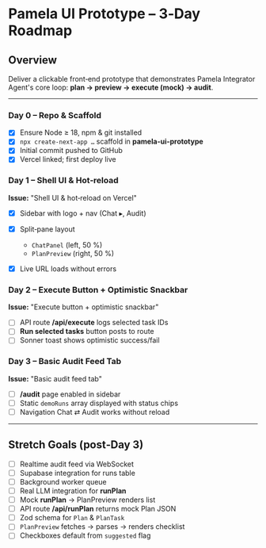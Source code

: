 # Pamela UI Prototype – 3‑Day Roadmap

## Overview

Deliver a clickable front‑end prototype that demonstrates Pamela Integrator Agent's core loop: **plan → preview → execute (mock) → audit**.

---

### Day 0 – Repo & Scaffold

* [x] Ensure Node ≥ 18, npm & git installed
* [x] `npx create-next-app …` scaffold in **pamela-ui-prototype**
* [x] Initial commit pushed to GitHub
* [x] Vercel linked; first deploy live

### Day 1 – Shell UI & Hot‑reload

**Issue:** "Shell UI & hot‑reload on Vercel"

* [x] Sidebar with logo + nav (Chat ▸, Audit)
* [x] Split‑pane layout

  * `ChatPanel` (left, 50 %)
  * `PlanPreview` (right, 50 %)
* [x] Live URL loads without errors

### Day 2 – Execute Button + Optimistic Snackbar

**Issue:** "Execute button + optimistic snackbar"

* [ ] API route **/api/execute** logs selected task IDs
* [ ] **Run selected tasks** button posts to route
* [ ] Sonner toast shows optimistic success/fail

### Day 3 – Basic Audit Feed Tab

**Issue:** "Basic audit feed tab"

* [ ] **/audit** page enabled in sidebar
* [ ] Static `demoRuns` array displayed with status chips
* [ ] Navigation Chat ⇄ Audit works without reload

---

## Stretch Goals (post‑Day 3)

* [ ] Realtime audit feed via WebSocket
* [ ] Supabase integration for runs table
* [ ] Background worker queue
* [ ] Real LLM integration for **runPlan**
* [ ] Mock **runPlan** → PlanPreview renders list
* [ ] API route **/api/runPlan** returns mock Plan JSON
* [ ] Zod schema for `Plan` & `PlanTask`
* [ ] `PlanPreview` fetches → parses → renders checklist
* [ ] Checkboxes default from `suggested` flag
